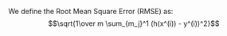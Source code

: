 
We define the Root Mean Square Error (RMSE) as: $$\sqrt{1\over m \sum_{m_j}^1 (h(x^(i)) - y^(i))^2}$$


